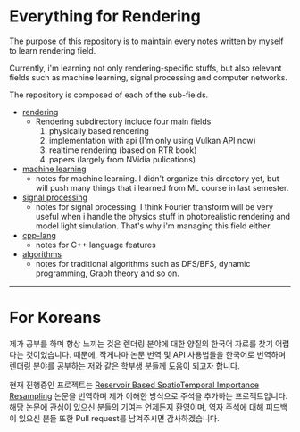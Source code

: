 # Everything for Rendering

The purpose of this repository is to maintain every notes written by myself to learn rendering field.

Currently, i'm learning not only rendering-specific stuffs, but also relevant fields such as machine learning, signal processing and computer networks.

The repository is composed of each of the sub-fields.
- [rendering](./rendering/)
  - Rendering subdirectory include four main fields
    1. physically based rendering
    2. implementation with api (I'm only using Vulkan API now)
    3. realtime rendering (based on RTR book)
    4. papers (largely from NVidia pulications)
- [machine learning](./machine-learning/)
  - notes for machine learning. I didn't organize this directory yet, but will push many things that i learned from ML course in last semester.
- [signal processing](./signal-processing/)
  - notes for signal processing. I think Fourier transform will be very useful when i handle the physics stuff in photorealistic rendering and model light simulation. That's why i'm managing this field either.
- [cpp-lang](./cpp-lang/)
  - notes for C++ language features 
- [algorithms](./algorithms/)
  - notes for traditional algorithms such as DFS/BFS, dynamic programming, Graph theory and so on.
---

# For Koreans

 제가 공부를 하며 항상 느끼는 것은 렌더링 분야에 대한 양질의 한국어 자료를 찾기 어렵다는 것이었습니다. 때문에, 작게나마 논문 번역 및 API 사용법들을 한국어로 번역하며 렌더링 분야를 공부하는 저와 같은 학부생 분들께 도움이 되고자 합니다.
 
 현재 진행중인 프로젝트는 [Reservoir Based SpatioTemporal Importance Resampling](./rendering/papers/Reservoir%20based%20SpatioTemporal%20Importance%20Resampling.md) 논문을 번역하며 제가 이해한 방식으로 주석을 추가하는 프로젝트입니다.
 해당 논문에 관심이 있으신 분들의 기여는 언제든지 환영이며, 역자 주석에 대해 피드백이 있으신 분들 또한 Pull request를 남겨주시면 감사하겠습니다.
 